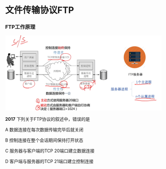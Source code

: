 # 文件传输协议FTP

### FTP工作原理

![](1.png)

**2017** 下列关于FTP协议的叙述中，错误的是

A 数据连接在每次数据传输完毕后就关闭

B 控制连接在整个会话期间保持打开状态

C 服务器与客户端的TCP 20端口建立数据连接

D 客户端与服务器的TCP 21端口建立控制连接